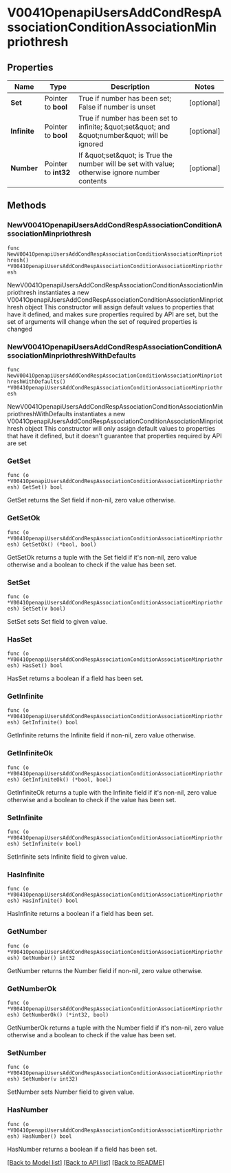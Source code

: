 # V0041OpenapiUsersAddCondRespAssociationConditionAssociationMinpriothresh

## Properties

Name | Type | Description | Notes
------------ | ------------- | ------------- | -------------
**Set** | Pointer to **bool** | True if number has been set; False if number is unset | [optional] 
**Infinite** | Pointer to **bool** | True if number has been set to infinite; \&quot;set\&quot; and \&quot;number\&quot; will be ignored | [optional] 
**Number** | Pointer to **int32** | If \&quot;set\&quot; is True the number will be set with value; otherwise ignore number contents | [optional] 

## Methods

### NewV0041OpenapiUsersAddCondRespAssociationConditionAssociationMinpriothresh

`func NewV0041OpenapiUsersAddCondRespAssociationConditionAssociationMinpriothresh() *V0041OpenapiUsersAddCondRespAssociationConditionAssociationMinpriothresh`

NewV0041OpenapiUsersAddCondRespAssociationConditionAssociationMinpriothresh instantiates a new V0041OpenapiUsersAddCondRespAssociationConditionAssociationMinpriothresh object
This constructor will assign default values to properties that have it defined,
and makes sure properties required by API are set, but the set of arguments
will change when the set of required properties is changed

### NewV0041OpenapiUsersAddCondRespAssociationConditionAssociationMinpriothreshWithDefaults

`func NewV0041OpenapiUsersAddCondRespAssociationConditionAssociationMinpriothreshWithDefaults() *V0041OpenapiUsersAddCondRespAssociationConditionAssociationMinpriothresh`

NewV0041OpenapiUsersAddCondRespAssociationConditionAssociationMinpriothreshWithDefaults instantiates a new V0041OpenapiUsersAddCondRespAssociationConditionAssociationMinpriothresh object
This constructor will only assign default values to properties that have it defined,
but it doesn't guarantee that properties required by API are set

### GetSet

`func (o *V0041OpenapiUsersAddCondRespAssociationConditionAssociationMinpriothresh) GetSet() bool`

GetSet returns the Set field if non-nil, zero value otherwise.

### GetSetOk

`func (o *V0041OpenapiUsersAddCondRespAssociationConditionAssociationMinpriothresh) GetSetOk() (*bool, bool)`

GetSetOk returns a tuple with the Set field if it's non-nil, zero value otherwise
and a boolean to check if the value has been set.

### SetSet

`func (o *V0041OpenapiUsersAddCondRespAssociationConditionAssociationMinpriothresh) SetSet(v bool)`

SetSet sets Set field to given value.

### HasSet

`func (o *V0041OpenapiUsersAddCondRespAssociationConditionAssociationMinpriothresh) HasSet() bool`

HasSet returns a boolean if a field has been set.

### GetInfinite

`func (o *V0041OpenapiUsersAddCondRespAssociationConditionAssociationMinpriothresh) GetInfinite() bool`

GetInfinite returns the Infinite field if non-nil, zero value otherwise.

### GetInfiniteOk

`func (o *V0041OpenapiUsersAddCondRespAssociationConditionAssociationMinpriothresh) GetInfiniteOk() (*bool, bool)`

GetInfiniteOk returns a tuple with the Infinite field if it's non-nil, zero value otherwise
and a boolean to check if the value has been set.

### SetInfinite

`func (o *V0041OpenapiUsersAddCondRespAssociationConditionAssociationMinpriothresh) SetInfinite(v bool)`

SetInfinite sets Infinite field to given value.

### HasInfinite

`func (o *V0041OpenapiUsersAddCondRespAssociationConditionAssociationMinpriothresh) HasInfinite() bool`

HasInfinite returns a boolean if a field has been set.

### GetNumber

`func (o *V0041OpenapiUsersAddCondRespAssociationConditionAssociationMinpriothresh) GetNumber() int32`

GetNumber returns the Number field if non-nil, zero value otherwise.

### GetNumberOk

`func (o *V0041OpenapiUsersAddCondRespAssociationConditionAssociationMinpriothresh) GetNumberOk() (*int32, bool)`

GetNumberOk returns a tuple with the Number field if it's non-nil, zero value otherwise
and a boolean to check if the value has been set.

### SetNumber

`func (o *V0041OpenapiUsersAddCondRespAssociationConditionAssociationMinpriothresh) SetNumber(v int32)`

SetNumber sets Number field to given value.

### HasNumber

`func (o *V0041OpenapiUsersAddCondRespAssociationConditionAssociationMinpriothresh) HasNumber() bool`

HasNumber returns a boolean if a field has been set.


[[Back to Model list]](../README.md#documentation-for-models) [[Back to API list]](../README.md#documentation-for-api-endpoints) [[Back to README]](../README.md)


